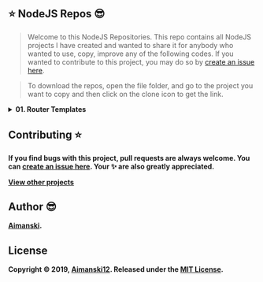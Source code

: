 ## :star: NodeJS Repos :sunglasses:

> Welcome to this NodeJS Repositories. This repo contains all NodeJS projects I have created and wanted to share it for anybody who wanted to use, copy, improve any of the following codes. If you wanted to contribute to this project, you may do so by [create an issue here](https://github.com/Aimanski12/book-worm/issues/new).

> To download the repos, open the file folder, and go to the project you want to copy and then click on the clone icon to get the link. 


<details>
  <summary><strong>01. Router Templates<strong></summary>
  
  ### OverView 
  
  > This repos contains a basic nodejs boilerplate which includes routing, uploading files, and basic heroku setup.
  <br>
</details>


## Contributing :star:

If you find bugs with this project, pull requests are always welcome. You can [create an issue here](https://github.com/Aimanski12/NodeJS-Repo/issues/new).
Your :sparkles: are also greatly appreciated.

[View other projects](https://github.com/Aimanski12/web_dev_projects)

## Author :sunglasses:

[Aimanski](http://bit.ly/aiman-profile-github).

## License 

Copyright © 2019, [Aimanski12](http://bit.ly/aiman-profile-github).
Released under the [MIT License](LICENSE).
